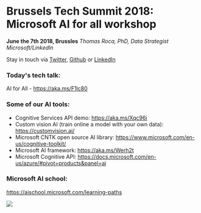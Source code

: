 # Brussels Tech Summit 2018: Microsoft AI for all workshop
**June the 7th 2018, Brussles**
*Thomas Roca, PhD, Data Strategist Microsoft/LinkedIn*

Stay in touch via [Twitter](https://twitter.com/Thomas_Roca), [Github](https://github.com/ThomasRoca/) or [LinkedIn](https://www.linkedin.com/in/thomas-roca-43347484/)


### Today's tech talk:
AI for All - https://aka.ms/F1lc80


### Some of our AI tools:
- Cognitive Services API demo: https://aka.ms/Xqc96i
- Custom vision AI (train online a model with your own data): https://customvision.ai/
- Microsoft CNTK open source AI library: https://www.microsoft.com/en-us/cognitive-toolkit/
- Microsoft AI framework: https://aka.ms/Werh2t
- Microsoft Cognitive API: https://docs.microsoft.com/en-us/azure/#pivot=products&panel=ai

### Microsoft AI school:
https://aischool.microsoft.com/learning-paths




![](http://datactivist.com/img/githubMic.png)
